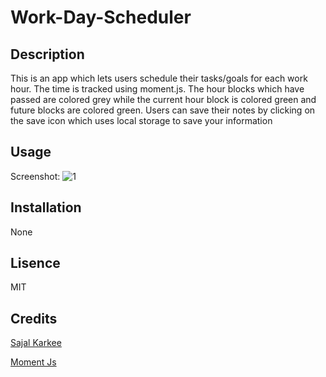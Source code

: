# Work-Day-Scheduler

## Description
This is an app which lets users schedule their tasks/goals for each work hour. The time is tracked using moment.js. The hour blocks which have passed are colored grey while the current hour block is colored green and future blocks are colored green.
Users can save their notes by clicking on the save icon which uses local storage to save your information

## Usage
Screenshot:
![1](https://user-images.githubusercontent.com/69816889/99926186-d28a4080-2d0e-11eb-94a4-19ca21c9c671.PNG)

## Installation
None

## Lisence
MIT

## Credits
[Sajal Karkee](https://github.com/skar45)

[Moment Js](https://github.com/moment/moment/)